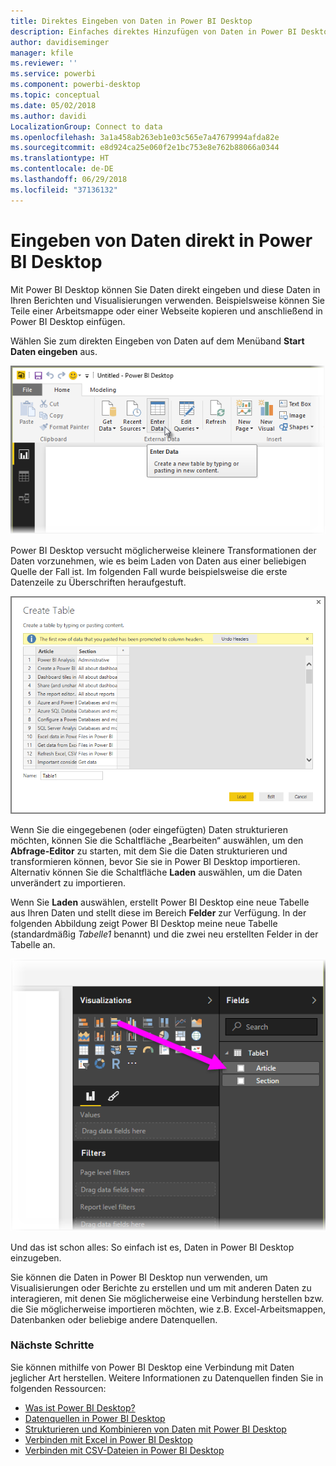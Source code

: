 ```yaml
---
title: Direktes Eingeben von Daten in Power BI Desktop
description: Einfaches direktes Hinzufügen von Daten in Power BI Desktop
author: davidiseminger
manager: kfile
ms.reviewer: ''
ms.service: powerbi
ms.component: powerbi-desktop
ms.topic: conceptual
ms.date: 05/02/2018
ms.author: davidi
LocalizationGroup: Connect to data
ms.openlocfilehash: 3a1a458ab263eb1e03c565e7a47679994afda82e
ms.sourcegitcommit: e8d924ca25e060f2e1bc753e8e762b88066a0344
ms.translationtype: HT
ms.contentlocale: de-DE
ms.lasthandoff: 06/29/2018
ms.locfileid: "37136132"
---
```

# <a name="enter-data-directly-into-power-bi-desktop"></a>Eingeben von Daten direkt in Power BI Desktop
Mit Power BI Desktop können Sie Daten direkt eingeben und diese Daten in Ihren Berichten und Visualisierungen verwenden. Beispielsweise können Sie Teile einer Arbeitsmappe oder einer Webseite kopieren und anschließend in Power BI Desktop einfügen.

Wählen Sie zum direkten Eingeben von Daten auf dem Menüband **Start** **Daten eingeben** aus.

![](media/desktop-enter-data-directly-into-desktop/enter-data-directly_1.png)

Power BI Desktop versucht möglicherweise kleinere Transformationen der Daten vorzunehmen, wie es beim Laden von Daten aus einer beliebigen Quelle der Fall ist. Im folgenden Fall wurde beispielsweise die erste Datenzeile zu Überschriften heraufgestuft.

![](media/desktop-enter-data-directly-into-desktop/enter-data-directly_2.png)

Wenn Sie die eingegebenen (oder eingefügten) Daten strukturieren möchten, können Sie die Schaltfläche „Bearbeiten“ auswählen, um den **Abfrage-Editor** zu starten, mit dem Sie die Daten strukturieren und transformieren können, bevor Sie sie in Power BI Desktop importieren. Alternativ können Sie die Schaltfläche **Laden** auswählen, um die Daten unverändert zu importieren.

Wenn Sie **Laden** auswählen, erstellt Power BI Desktop eine neue Tabelle aus Ihren Daten und stellt diese im Bereich **Felder** zur Verfügung. In der folgenden Abbildung zeigt Power BI Desktop meine neue Tabelle (standardmäßig *Tabelle1* benannt) und die zwei neu erstellten Felder in der Tabelle an.

![](media/desktop-enter-data-directly-into-desktop/enter-data-directly_3.png)

Und das ist schon alles: So einfach ist es, Daten in Power BI Desktop einzugeben.

Sie können die Daten in Power BI Desktop nun verwenden, um Visualisierungen oder Berichte zu erstellen und um mit anderen Daten zu interagieren, mit denen Sie möglicherweise eine Verbindung herstellen bzw. die Sie möglicherweise importieren möchten, wie z.B. Excel-Arbeitsmappen, Datenbanken oder beliebige andere Datenquellen.

### <a name="next-steps"></a>Nächste Schritte
Sie können mithilfe von Power BI Desktop eine Verbindung mit Daten jeglicher Art herstellen. Weitere Informationen zu Datenquellen finden Sie in folgenden Ressourcen:

* [Was ist Power BI Desktop?](desktop-what-is-desktop.md)
* [Datenquellen in Power BI Desktop](desktop-data-sources.md)
* [Strukturieren und Kombinieren von Daten mit Power BI Desktop](desktop-shape-and-combine-data.md)
* [Verbinden mit Excel in Power BI Desktop](desktop-connect-excel.md)   
* [Verbinden mit CSV-Dateien in Power BI Desktop](desktop-connect-csv.md)   

